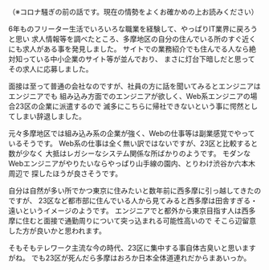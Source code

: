 （※コロナ騒ぎの前の話です。現在の情勢をよくお確かめの上お読みください）

6年ものフリーター生活でいろいろな職業を経験して、やっぱりIT業界に戻ろうと思い
求人情報等を調べたところ、多摩地区の自分の住んでいる所のすぐ近くにも求人がある事を発見しました。
サイトでの業務紹介でも住んでる人なら絶対知っている中小企業のサイト等が並んでおり、
まさに灯台下暗しだと思ってその求人に応募しました。

面接は至って普通の会社なのですが、社員の方に話を聞いてみるとエンジニアはエンジニアでも
組み込み方面でのエンジニアが欲しく、Web系エンジニアの場合23区の企業に派遣するので
滅多にこちらに帰社できないという事に愕然としてしまい辞退しました。

元々多摩地区では組み込み系の企業が強く、Webの仕事等は副業感覚でやっているそうです。
Web系の仕事は全く無い訳ではないですが、23区と比較すると数が少なく
大抵はレガシーなシステム関係な所ばかりのようです。
モダンなWebエンジニアがやりたいならやっぱり山手線の園内、とりわけ渋谷か六本木周辺で
探したほうが良さそうです。

自分は自然が多い所でかつ東京に住みたいと数年前に西多摩に引っ越してきたのですが、
23区など都市部に住んでいる人から見てみると西多摩は田舎すぎる・遠いというイメージのようです。
エンジニアでと都外から東京目指す人は西多摩に住むと面接で通勤周りについて突っ込まれる可能性高いので
そこら辺留意した方が良いかと思われます。　

そもそもテレワーク主流な今の時代、23区に集中する事自体古臭いと思いますがね。
でも23区が死んだら多摩はおろか日本全体道連れだからまあいっか。
